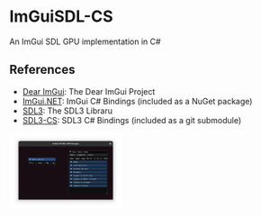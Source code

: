 # ImGuiSDL-CS
An ImGui SDL GPU implementation in C#

## References
- [Dear ImGui](https://github.com/ocornut/imgui): The Dear ImGui Project 
- [ImGui.NET](https://github.com/ImGuiNET/ImGui.NET): ImGui C# Bindings (included as a NuGet package)
- [SDL3](https://www.libsdl.org/): The SDL3 Libraru
- [SDL3-CS](https://github.com/flibitijibibo/SDL3-CS/): SDL3 C# Bindings (included as a git submodule)

<img width="200" src="screenshot.png">